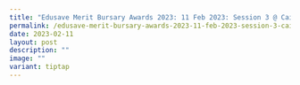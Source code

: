 ```yaml
---
title: "Edusave Merit Bursary Awards 2023: 11 Feb 2023: Session 3 @ Cairnhill CC"
permalink: /edusave-merit-bursary-awards-2023-11-feb-2023-session-3-cairnhill-cc/
date: 2023-02-11
layout: post
description: ""
image: ""
variant: tiptap
---
```

